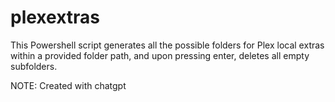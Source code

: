 # plexextras

This Powershell script generates all the possible folders for Plex local extras within a provided folder path, and upon pressing enter, deletes all empty subfolders.

NOTE: Created with chatgpt
